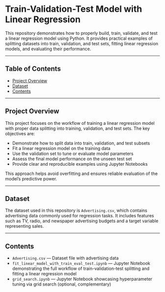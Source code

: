 # Train-Validation-Test Model with Linear Regression

This repository demonstrates how to properly build, train, validate, and test a linear regression model using Python. It provides practical examples of splitting datasets into train, validation, and test sets, fitting linear regression models, and evaluating their performance.

---

## Table of Contents

- [Project Overview](#project-overview)  
- [Dataset](#dataset)  
- [Contents](#contents) 

---

## Project Overview

This project focuses on the workflow of training a linear regression model with proper data splitting into training, validation, and test sets. The key objectives are:

- Demonstrate how to split data into train, validation, and test subsets  
- Fit a linear regression model on the training data  
- Use the validation set to tune or evaluate model parameters  
- Assess the final model performance on the unseen test set  
- Provide clear and reproducible examples using Jupyter Notebooks  

This approach helps avoid overfitting and ensures reliable evaluation of the model’s predictive power.

---

## Dataset

The dataset used in this repository is `Advertising.csv`, which contains advertising data commonly used for regression tasks. It includes features such as TV, radio, and newspaper advertising budgets and a target variable representing sales.

---

## Contents

- `Advertising.csv` — Dataset file with advertising data  
- `fit_linear_model_with_train_eval_test.ipynb` — Jupyter Notebook demonstrating the full workflow of train-validation-test splitting and fitting a linear regression model  
- `grid_search.ipynb` — Jupyter Notebook showcasing hyperparameter tuning via grid search (optional, complementary)  
